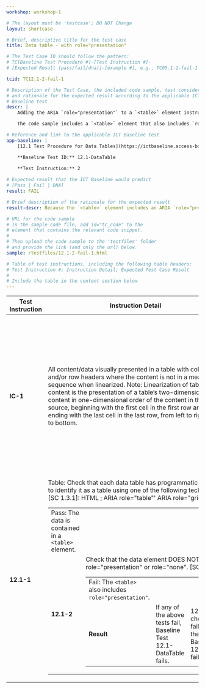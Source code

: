 ```yaml
---
workshop: workshop-1

# The layout must be 'testcase'; DO NOT Change
layout: shortcase

# Brief, descriptive title for the test case
title: Data table - with role="presentation"

# The Test Case ID should follow the pattern: 
# TC[Baseline Test Procedure #]-[Test Instruction #]-
# [Expected Result (pass/fail/dna)]-[example #], e.g., TC05.1-1-fail-1

tcid: TC12.1-2-fail-1

# Description of the Test Case, the included code sample, test considerations,
# and rationale for the expected result according to the applicable ICT
# Baseline test
descr: | 
    Adding the ARIA `role="presentation"` to a `<table>` element instructs assistive technologies to ignore the table's structural semantics (i.e., the table's header and data cell relationships). Data tables require the programmatic, table structure semantics to properly understand the relationships between table headers and data cells. Therefore, if a `<table>` element also includes `role="presentation"` then it fails to provide sufficient programmatic information to assistive technology users to properly navigate and fully understand the data.

    The code sample includes a `<table>` element that also includes `role="presentation"`. A successful test should identify a FAIL against Baseline 12.1 because the table DOES NOT provide sufficient programmatic information about the table header and data cell relationships.

# Reference and link to the applicable ICT Baseline test
app-baseline: | 
    [12.1 Test Procedure for Data Tables](https://ictbaseline.access-board.gov/12DataTables/#121-test-procedure-for-data-tables)

    **Baseline Test ID:** 12.1-DataTable
    
    **Test Instruction:** 2

# Expected result that the ICT Baseline would predict
# [Pass | Fail | DNA]
result: FAIL

# Brief description of the rationale for the expected result
result-descr: Because the `<table>` element includes an ARIA `role="presentation"`, assistive technologies do not have access to the table header header and data cell relationships necessary for understanding the data in the table. The table fails Baseline test 12.1 because of inadequately defined programmatic relationships in the table.

# URL for the code sample
# In the sample code file, add id="tc_code" to the 
# element that contains the relevant code snippet.
#
# Then upload the code sample to the 'testfiles' folder 
# and provide the link (and only the url) below.
sample: /testfiles/12.1-2-fail-1.html

# Table of test instructions, including the following table headers: 
# Test Instruction #; Instruction Detail; Expected Test Case Result
#
# Include the table in the content section below
---
```

| Test Instruction | Instruction Detail | Expected Test Case Result |
|------------------|--------------------|---------------------------|
| **IC-1** | All content/data visually presented in a table with column and/or row headers where the content is not in a meaningful sequence when linearized. Note: Linearization of table content is the presentation of a table’s two-dimensional content in one-dimensional order of the content in the source, beginning with the first cell in the first row and ending with the last cell in the last row, from left to right, top to bottom. | One `<table>` exists in the test data code sample. The table is a data table; understanding the data in the table requires understanding the table header and data cell relationships. Linearizing would distort the meaning of the information/data compared to the visual presentation. |
| **12.1-1** | Table: Check that each data table has programmatic markup to identify it as a table using one of the following techniques [SC 1.3.1]: HTML <table>; ARIA role="table"' ARIA role="grid" | Pass: The data is contained in a `<table>` element. |
| **12.1-2** | Check that the data <table> element DOES NOT have role="presentation" or role="none". [SC 1.3.1] | Fail: The `<table>` also includes `role="presentation"`. |
| **Result** | If any of the above tests fail, Baseline Test 12.1-DataTable fails. | 12.1-2 check fails; therefore Baseline 12.1 fails. |

